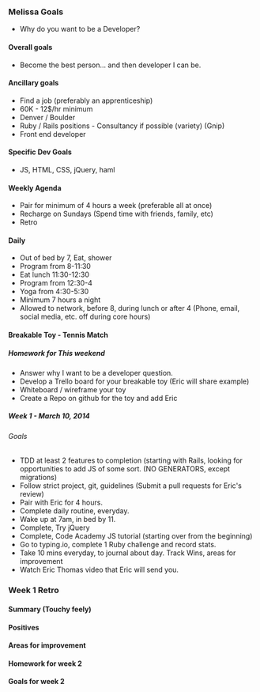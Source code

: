 ### Melissa Goals

* Why do you want to be a Developer?

#### Overall goals
* Become the best person... and then developer I can be.

#### Ancillary goals
* Find a job (preferably an apprenticeship)
* 60K - 12$/hr minimum
* Denver / Boulder
* Ruby / Rails positions - Consultancy if possible (variety) (Gnip)
* Front end developer

#### Specific Dev Goals
* JS, HTML, CSS, jQuery, haml

#### Weekly Agenda
* Pair for minimum of 4 hours a week (preferable all at once)
* Recharge on Sundays (Spend time with friends, family, etc)
* Retro

#### Daily
* Out of bed by 7, Eat, shower
* Program from 8-11:30
* Eat lunch 11:30-12:30
* Program from 12:30-4
* Yoga from 4:30-5:30
* Minimum 7 hours a night
* Allowed to network, before 8, during lunch or after 4 (Phone, email, social
  media, etc. off during core hours)

#### Breakable Toy - Tennis Match
##### Homework for This weekend
* Answer why I want to be a developer question.
* Develop a Trello board for your breakable toy (Eric will share example)
* Whiteboard / wireframe your toy
* Create a Repo on github for the toy and add Eric

##### Week 1 - March 10, 2014
###### Goals
* TDD at least 2 features to completion (starting with Rails, looking for
  opportunities to add JS of some sort. (NO GENERATORS, except migrations)
* Follow strict project, git, guidelines (Submit a pull requests for Eric's
  review)
* Pair with Eric for 4 hours.
* Complete daily routine, everyday.
* Wake up at 7am, in bed by 11.
* Complete, Try jQuery
* Complete, Code Academy JS tutorial (starting over from the beginning)
* Go to typing.io, complete 1 Ruby challenge and record stats.
* Take 10 mins everyday, to journal about day. Track Wins, areas for improvement
* Watch Eric Thomas video that Eric will send you.

### Week 1 Retro
#### Summary (Touchy feely)

#### Positives

#### Areas for improvement

#### Homework for week 2

#### Goals for week 2

